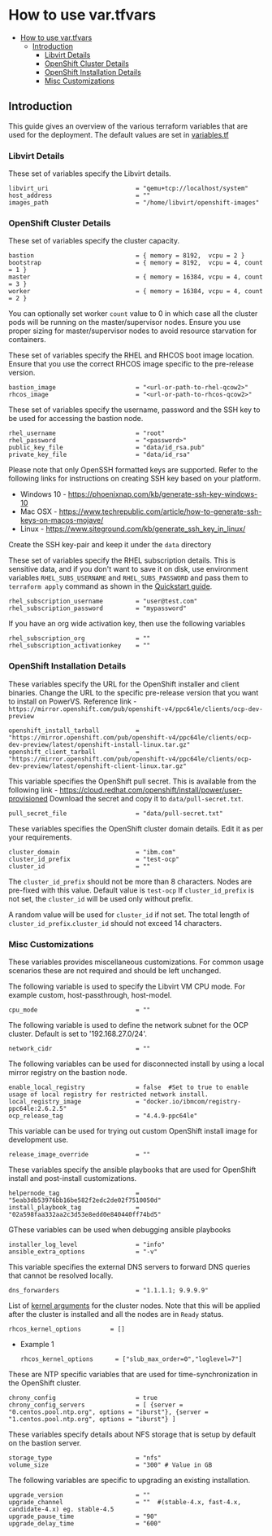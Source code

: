 # How to use var.tfvars

- [How to use var.tfvars](#how-to-use-vartfvars)
  - [Introduction](#introduction)
    - [Libvirt Details](#libvirt-details)
    - [OpenShift Cluster Details](#openshift-cluster-details)
    - [OpenShift Installation Details](#openshift-installation-details)
    - [Misc Customizations](#misc-customizations)


## Introduction

This guide gives an overview of the various terraform variables that are used for the deployment.
The default values are set in [variables.tf](../variables.tf)

### Libvirt Details

These set of variables specify the Libvirt details.

```
libvirt_uri                        = "qemu+tcp://localhost/system"
host_address                       = ""
images_path                        = "/home/libvirt/openshift-images"
```

### OpenShift Cluster Details

These set of variables specify the cluster capacity.

```
bastion                            = { memory = 8192,  vcpu = 2 }
bootstrap                          = { memory = 8192,  vcpu = 4, count = 1 }
master                             = { memory = 16384, vcpu = 4, count = 3 }
worker                             = { memory = 16384, vcpu = 4, count = 2 }
```

You can optionally set worker `count` value to 0 in which case all the cluster pods will be running on the master/supervisor nodes.
Ensure you use proper sizing for master/supervisor nodes to avoid resource starvation for containers.

These set of variables specify the RHEL and RHCOS boot image location. Ensure that you use the correct RHCOS image specific to the pre-release version.
```
bastion_image                      = "<url-or-path-to-rhel-qcow2>"
rhcos_image                        = "<url-or-path-to-rhcos-qcow2>"
```

These set of variables specify the username, password and the SSH key to be used for accessing the bastion node.
```
rhel_username                      = "root"
rhel_password                      = "<password>"
public_key_file                    = "data/id_rsa.pub"
private_key_file                   = "data/id_rsa"
```
Please note that only OpenSSH formatted keys are supported. Refer to the following links for instructions on creating SSH key based on your platform.
- Windows 10 - https://phoenixnap.com/kb/generate-ssh-key-windows-10
- Mac OSX - https://www.techrepublic.com/article/how-to-generate-ssh-keys-on-macos-mojave/
- Linux - https://www.siteground.com/kb/generate_ssh_key_in_linux/

Create the SSH key-pair and keep it under the `data` directory

These set of variables specify the RHEL subscription details.
This is sensitive data, and if you don't want to save it on disk, use environment variables `RHEL_SUBS_USERNAME` and `RHEL_SUBS_PASSWORD` and
pass them to `terraform apply` command as shown in the [Quickstart guide](./quickstart.md#setup-terraform-variables).

```
rhel_subscription_username         = "user@test.com"
rhel_subscription_password         = "mypassword"
```
If you have an org wide activation key, then use the following variables
```
rhel_subscription_org              = ""
rhel_subscription_activationkey    = ""
```

### OpenShift Installation Details

These variables specify the URL for the OpenShift installer and client binaries.
Change the URL to the specific pre-release version that you want to install on PowerVS.
Reference link - `https://mirror.openshift.com/pub/openshift-v4/ppc64le/clients/ocp-dev-preview`
```
openshift_install_tarball          = "https://mirror.openshift.com/pub/openshift-v4/ppc64le/clients/ocp-dev-preview/latest/openshift-install-linux.tar.gz"
openshift_client_tarball           = "https://mirror.openshift.com/pub/openshift-v4/ppc64le/clients/ocp-dev-preview/latest/openshift-client-linux.tar.gz"
```

This variable specifies the OpenShift pull secret. This is available from the following link -  https://cloud.redhat.com/openshift/install/power/user-provisioned
Download the secret and copy it to `data/pull-secret.txt`.
```
pull_secret_file                   = "data/pull-secret.txt"
```

These variables specifies the OpenShift cluster domain details.
Edit it as per your requirements.
```
cluster_domain                     = "ibm.com"
cluster_id_prefix                  = "test-ocp"
cluster_id                         = ""
```
The `cluster_id_prefix` should not be more than 8 characters. Nodes are pre-fixed with this value.
Default value is `test-ocp`
If `cluster_id_prefix` is not set, the `cluster_id` will be used only without prefix.

A random value will be used for `cluster_id` if not set.
The total length of `cluster_id_prefix`.`cluster_id` should not exceed 14 characters.

### Misc Customizations

These variables provides miscellaneous customizations. For common usage scenarios these are not required and should be left unchanged.

The following variable is used to specify the Libvirt VM CPU mode. For example custom, host-passthrough, host-model.
```
cpu_mode                           = ""
```

The following variable is used to define the network subnet for the OCP cluster. Default is set to '192.168.27.0/24'.
```
network_cidr                       = ""
```

The following variables can be used for disconnected install by using a local mirror registry on the bastion node.

```
enable_local_registry              = false  #Set to true to enable usage of local registry for restricted network install.
local_registry_image               = "docker.io/ibmcom/registry-ppc64le:2.6.2.5"
ocp_release_tag                    = "4.4.9-ppc64le"
```

This variable can be used for trying out custom OpenShift install image for development use.
```
release_image_override             = ""
```

These variables specify the ansible playbooks that are used for OpenShift install and post-install customizations.
```
helpernode_tag                     = "5eab3db53976bb16be582f2edc2de02f7510050d"
install_playbook_tag               = "02a598faa332aa2c3d53e8edd0e840440ff74bd5"
```

GThese variables can be used when debugging ansible playbooks
```
installer_log_level                = "info"
ansible_extra_options              = "-v"
```

This variable specifies the external DNS servers to forward DNS queries that cannot be resolved locally.
```
dns_forwarders                     = "1.1.1.1; 9.9.9.9"
```

List of [kernel arguments](https://docs.openshift.com/container-platform/4.6/nodes/nodes/nodes-nodes-working.html#nodes-nodes-kernel-arguments_nodes-nodes-working) for the cluster nodes.
Note that this will be applied after the cluster is installed and all the nodes are in `Ready` status.
```
rhcos_kernel_options        = []
```
- Example 1
  ```
  rhcos_kernel_options      = ["slub_max_order=0","loglevel=7"]
  ```

These are NTP specific variables that are used for time-synchronization in the OpenShift cluster.
```
chrony_config                      = true
chrony_config_servers              = [ {server = "0.centos.pool.ntp.org", options = "iburst"}, {server = "1.centos.pool.ntp.org", options = "iburst"} ]
```

These variables specify details about NFS storage that is setup by default on the bastion server.

```
storage_type                       = "nfs"
volume_size                        = "300" # Value in GB
```

The following variables are specific to upgrading an existing installation.

```
upgrade_version                    = ""
upgrade_channel                    = ""  #(stable-4.x, fast-4.x, candidate-4.x) eg. stable-4.5
upgrade_pause_time                 = "90"
upgrade_delay_time                 = "600"
```
